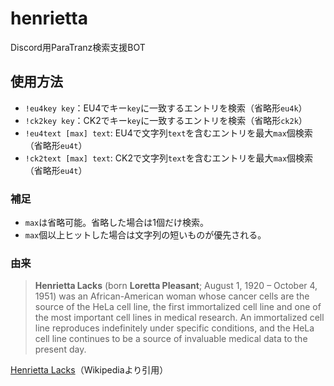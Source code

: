 # henrietta
Discord用ParaTranz検索支援BOT

## 使用方法
- `!eu4key key`：EU4でキー`key`に一致するエントリを検索（省略形`eu4k`）
- `!ck2key key`：CK2でキー`key`に一致するエントリを検索（省略形`ck2k`）
- `!eu4text [max] text`: EU4で文字列`text`を含むエントリを最大`max`個検索（省略形`eu4t`）
- `!ck2text [max] text`: CK2で文字列`text`を含むエントリを最大`max`個検索（省略形`eu4t`）

### 補足
- `max`は省略可能。省略した場合は1個だけ検索。
- `max`個以上ヒットした場合は文字列の短いものが優先される。

### 由来
>**Henrietta Lacks** (born **Loretta Pleasant**; August 1, 1920 – October 4, 1951) was an African-American woman whose cancer cells are the source of the HeLa cell line, the first immortalized cell line and one of the most important cell lines in medical research. An immortalized cell line reproduces indefinitely under specific conditions, and the HeLa cell line continues to be a source of invaluable medical data to the present day.

[Henrietta Lacks](https://en.wikipedia.org/wiki/Henrietta_Lacks)（Wikipediaより引用）
